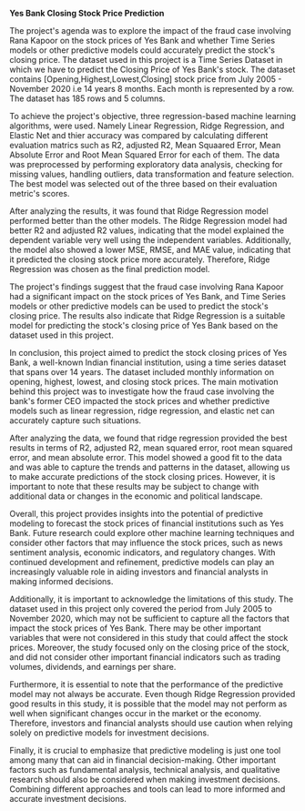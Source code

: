 **Yes Bank Closing Stock Price Prediction**


The project's agenda was to explore the impact of the fraud case involving Rana Kapoor on the stock prices of Yes Bank and whether Time Series models or other predictive models could accurately predict the stock's closing price. The dataset used in this project is a Time Series Dataset in which we have to predict the Closing Price of Yes Bank's stock. The dataset contains [Opening,Highest,Lowest,Closing] stock price from July 2005 - November 2020 i.e 14 years 8 months. Each month is represented by a row. The dataset has 185 rows and 5 columns.

To achieve the project's objective, three regression-based machine learning algorithms, were used. Namely Linear Regression, Ridge Regression, and Elastic Net and thier accuracy was compared by calculating different evaluation matrics such as R2, adjusted R2, Mean Squaared Error, Mean Absolute Error and Root Mean Squared Error for each of them. The data was preprocessed by performing exploratory data analysis, checking for missing values, handling outliers, data transformation and feature selection. The best model was selected out of the three based on their evaluation metric's scores.

After analyzing the results, it was found that Ridge Regression model performed better than the other models. The Ridge Regression model had better R2 and adjusted R2 values, indicating that the model explained the dependent variable very well using the independent variables. Additionally, the model also showed a lower MSE, RMSE, and MAE value, indicating that it predicted the closing stock price more accurately. Therefore, Ridge Regression was chosen as the final prediction model.

The project's findings suggest that the fraud case involving Rana Kapoor had a significant impact on the stock prices of Yes Bank, and Time Series models or other predictive models can be used to predict the stock's closing price. The results also indicate that Ridge Regression is a suitable model for predicting the stock's closing price of Yes Bank based on the dataset used in this project.

In conclusion, this project aimed to predict the stock closing prices of Yes Bank, a well-known Indian financial institution, using a time series dataset that spans over 14 years. The dataset included monthly information on opening, highest, lowest, and closing stock prices. The main motivation behind this project was to investigate how the fraud case involving the bank's former CEO impacted the stock prices and whether predictive models such as linear regression, ridge regression, and elastic net can accurately capture such situations.

After analyzing the data, we found that ridge regression provided the best results in terms of R2, adjusted R2, mean squared error, root mean squared error, and mean absolute error. This model showed a good fit to the data and was able to capture the trends and patterns in the dataset, allowing us to make accurate predictions of the stock closing prices. However, it is important to note that these results may be subject to change with additional data or changes in the economic and political landscape.

Overall, this project provides insights into the potential of predictive modeling to forecast the stock prices of financial institutions such as Yes Bank. Future research could explore other machine learning techniques and consider other factors that may influence the stock prices, such as news sentiment analysis, economic indicators, and regulatory changes. With continued development and refinement, predictive models can play an increasingly valuable role in aiding investors and financial analysts in making informed decisions.

Additionally, it is important to acknowledge the limitations of this study. The dataset used in this project only covered the period from July 2005 to November 2020, which may not be sufficient to capture all the factors that impact the stock prices of Yes Bank. There may be other important variables that were not considered in this study that could affect the stock prices. Moreover, the study focused only on the closing price of the stock, and did not consider other important financial indicators such as trading volumes, dividends, and earnings per share.

Furthermore, it is essential to note that the performance of the predictive model may not always be accurate. Even though Ridge Regression provided good results in this study, it is possible that the model may not perform as well when significant changes occur in the market or the economy. Therefore, investors and financial analysts should use caution when relying solely on predictive models for investment decisions.

Finally, it is crucial to emphasize that predictive modeling is just one tool among many that can aid in financial decision-making. Other important factors such as fundamental analysis, technical analysis, and qualitative research should also be considered when making investment decisions. Combining different approaches and tools can lead to more informed and accurate investment decisions.
